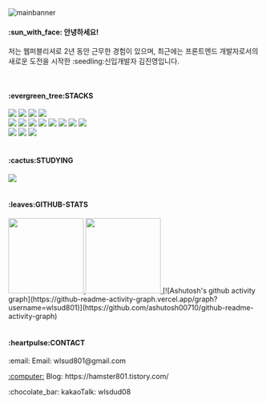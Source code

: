 <img src="https://github.com/wlsud801/wlsud801/assets/128350568/f36a1f0c-e9a3-44a1-950d-d4282c9a40de" alt="mainbanner">
<div>
  <h4>:sun_with_face: 안녕하세요!</h4>
  <p>저는 웹퍼블리셔로 2년 동안 근무한 경험이 있으며,
  최근에는 프론트엔드 개발자로서의 새로운 도전을 시작한 :seedling:신입개발자 김진영입니다.</p>
</div>

<br />
 <h4>:evergreen_tree:STACKS</h4>
<div>
  <img src="https://img.shields.io/badge/html5-E34F26?style=flat-square&logo=html5&logoColor=white"/>
  <img src="https://img.shields.io/badge/jquery-0769AD?style=flat-square&logo=jquery&logoColor=white"/>
  <img src="https://img.shields.io/badge/javascript-F7DF1E?style=flat-square&logo=javascript&logoColor=white"/>
  <img src="https://img.shields.io/badge/typescript-3178C6?style=flat-square&logo=typescript&logoColor=white"/>
</div>
<div>
  <img src="https://img.shields.io/badge/React-61DAFB?style=flat-square&logo=React&logoColor=white"/>
  <img src="https://img.shields.io/badge/Redux-764ABC?style=flat-square&logo=redux&logoColor=white"/>
  <img src="https://img.shields.io/badge/Recoil-3474de?style=flat-square&logo=React&logoColor=3474de"/>
  <img src="https://img.shields.io/badge/Axios-5A29E4?style=flat-square&logo=axios&logoColor=white"/>
  <img src="https://img.shields.io/badge/ReactQuery-FF4154?style=flat-square&logo=reactquery&logoColor=white"/>
  <img src="https://img.shields.io/badge/styledcomponents-DB7093?style=flat-square&logo=styledcomponents&logoColor=white"/>
  <img src="https://img.shields.io/badge/css3-1572B6?style=flat-square&logo=css3&logoColor=white"/>
  <img src="https://img.shields.io/badge/scss-CC6699?style=flat-square&logo=sass&logoColor=white"/>
</div>
<div>
   <img src="https://img.shields.io/badge/git-F05032?style=flat-square&logo=git&logoColor=white"/>
   <img src="https://img.shields.io/badge/zeplin-f7b821?style=flat-square&logo=figma&logoColor=f7b821"/>
   <img src="https://img.shields.io/badge/figma-F24E1E?style=flat-square&logo=figma&logoColor=white"/>
</div>
<br />
<h4>:cactus:STUDYING</h4>
<div>
  <img src="https://img.shields.io/badge/next.js-000000?style=flat-square&logo=nextdotjs&logoColor=white"/>
</div>
<br />
 <h4>:leaves:GITHUB-STATS</h4>
<div>
<a href="s">
  <img src="https://github-readme-stats.vercel.app/api/top-langs/?username=wlsud801&exclude_repo=wlsud801.github.io&layout=compact&theme=transparent" height="150px" />
</a>
<a href="s">
  <img src="https://github-readme-stats.vercel.app/api?username=wlsud801&theme=transparent&show_icons=true" height="150px" />
</a>
 [![Ashutosh's github activity graph](https://github-readme-activity-graph.vercel.app/graph?username=wlsud801)](https://github.com/ashutosh00710/github-readme-activity-graph)
</div>
<br />
 <h4>:heartpulse:CONTACT</h4>
 <div>
   <p>:email: Email: wlsud801@gmail.com</p>
   <p><a href="https://hamster801.tistory.com/">:computer:</a> Blog: https://hamster801.tistory.com/</p>
   <p>:chocolate_bar: kakaoTalk: wlsdud08</p>
 </div>




